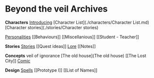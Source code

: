# Beyond the veil Archives

**Characters**
[Introducing](Introducing)
[Character List](./characters/Character List.md)
[Character stories](./stories/Character stories)

[Personalities](personalities)
[[Behaviours]]
[[Miscellanious]]
[[Student - Teacher]]

**Stories**
[Stories](./stories/Stories)
[[Quest ideas]]
[Lore](Lore)
[[Notes]]

**Concepts**
veil of ignorance
[The old house](The old house)
[[The Lost City]]
[Comic](Comic)

**Design**
[Spells](Spells)
[[Prototype I]]
[[List of Names]]
